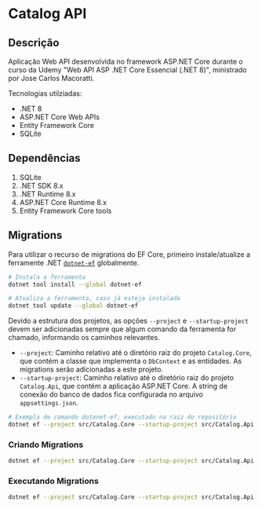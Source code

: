 # Catalog API

## Descrição
Aplicação Web API desenvolvida no framework ASP.NET Core durante o curso da Udemy "Web API ASP .NET Core Essencial (.NET 8)", ministrado por Jose Carlos Macoratti.

Tecnologias utilziadas:
- .NET 8
- ASP.NET Core Web APIs
- Entity Framework Core
- SQLite

## Dependências

1. SQLite
2. .NET SDK 8.x
3. .NET Runtime 8.x
4. ASP.NET Core Runtime 8.x
5. Entity Framework Core tools

## Migrations

Para utilizar o recurso de migrations do EF Core, primeiro instale/atualize a ferramente .NET [`dotnet-ef`](https://learn.microsoft.com/en-us/ef/core/cli/dotnet#installing-the-tools) globalmente.

```bash
# Instala a ferramenta
dotnet tool install --global dotnet-ef

# Atualiza a ferramenta, caso já esteja instalada
dotnet tool update --global dotnet-ef
```
Devido a estrutura dos projetos, as opções `--project` e `--startup-project` devem ser adicionadas sempre que algum comando da ferramenta for chamado, informando os caminhos relevantes.
- `--project`: Caminho relativo até o diretório raiz do projeto `Catalog.Core`, que contém a classe que implementa o `DbContext` e as entidades. As migrations serão adicionadas a este projeto.
- `--startup-project`: Caminho relativo até o diretório raiz do projeto `Catalog.Api`, que contém a aplicação ASP.NET Core. A string de conexão do banco de dados fica configurada no arquivo `appsettings.json`.

```bash
# Exemplo de comando dotenet-ef, executado na raiz do repositório
dotnet ef --project src/Catalog.Core --startup-project src/Catalog.Api <command> <subcommand>
```

### Criando Migrations

```bash
dotnet ef --project src/Catalog.Core --startup-project src/Catalog.Api migrations add <name>
```

### Executando Migrations

```bash
dotnet ef --project src/Catalog.Core --startup-project src/Catalog.Api database update
```
